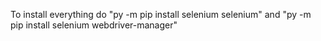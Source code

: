 To install everything do "py -m pip install selenium selenium" and "py -m pip install selenium webdriver-manager"
